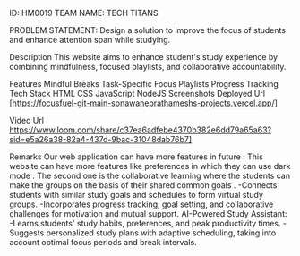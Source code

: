 ID: HM0019 TEAM NAME: TECH TITANS

PROBLEM STATEMENT: Design a solution to improve the focus of students and enhance attention span while studying.

Description
This website aims to enhance student's study experience by combining mindfulness, focused playlists, and collaborative accountability.

Features
Mindful Breaks
Task-Specific Focus Playlists
Progress Tracking
Tech Stack
HTML
CSS
JavaScript
NodeJS
Screenshots
Deployed Url
[https://focusfuel-git-main-sonawaneprathameshs-projects.vercel.app/]

Video Url
https://www.loom.com/share/c37ea6adfebe4370b382e6dd79a65a63?sid=e5a26a38-82a4-437d-9bac-31048dab76b7]

Remarks
Our web application can have more features in future :
This website can have more features like preferences in which they can use dark mode .
The second one is the collaborative learning where the students can make the groups on the basis of their shared common goals . -Connects students with similar study goals and schedules to form virtual study groups. -Incorporates progress tracking, goal setting, and collaborative challenges for motivation and mutual support.
AI-Powered Study Assistant: -Learns students' study habits, preferences, and peak productivity times. -Suggests personalized study plans with adaptive scheduling, taking into account optimal focus periods and break intervals.
